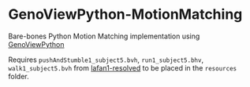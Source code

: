 # GenoViewPython-MotionMatching

Bare-bones Python Motion Matching implementation using [GenoViewPython](https://github.com/orangeduck/GenoViewPython/)

Requires `pushAndStumble1_subject5.bvh`, `run1_subject5.bhv`, `walk1_subject5.bvh` from [lafan1-resolved](https://github.com/orangeduck/lafan1-resolved) to be placed in the `resources` folder.


